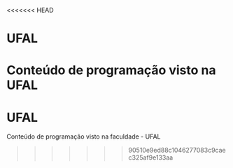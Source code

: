 <<<<<<< HEAD
# UFAL 
Conteúdo de programação visto na UFAL
=======
# UFAL
Conteúdo de programação visto na faculdade - UFAL
>>>>>>> 90510e9ed88c1046277083c9caec325af9e133aa

